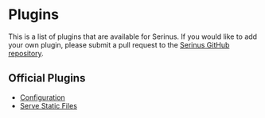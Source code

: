 # Plugins

This is a list of plugins that are available for Serinus. If you would like to add your own plugin, please submit a pull request to the [Serinus GitHub repository](https://github.com/francescovallone/serinus).

## Official Plugins

- [Configuration](/plugins/configuration)
- [Serve Static Files](/plugins/serve_static)
